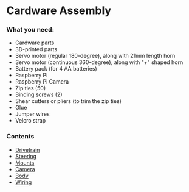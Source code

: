 # Cardware Assembly

### What you need:

- Cardware parts
- 3D-printed parts
- Servo motor (regular 180-degree), along with 21mm length horn
- Servo motor (continuous 360-degree), along with "+" shaped horn
- Battery pack (for 4 AA batteries)
- Raspberry Pi
- Raspberry Pi Camera
- Zip ties (50)
- Binding screws (2)
- Shear cutters or pliers (to trim the zip ties)
- Glue
- Jumper wires
- Velcro strap

### Contents

- [Drivetrain](drivetrain.md)
- [Steering](steering.md)
- [Mounts](mounts.md)
- [Camera](camera.md)
- [Body](body.md)
- [Wiring](wiring.md)
